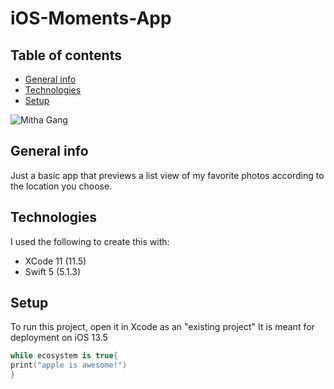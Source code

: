 # iOS-Moments-App
## Table of contents
* [General info](#general-info)
* [Technologies](#technologies)
* [Setup](#setup)

![Mitha Gang](https://i.pinimg.com/originals/31/a3/68/31a368665291945577a1cf9931a0bed8.jpg)

## General info
Just a basic app that previews a list view of my favorite photos according to the location you choose.
	
## Technologies
I used the following to create this with:
* XCode 11 (11.5)
* Swift 5 (5.1.3)
	
## Setup
To run this project, open it in Xcode as an "existing project"
It is meant for deployment on iOS 13.5

```swift
while ecosystem is true{
print("apple is awesome!")
}
```
